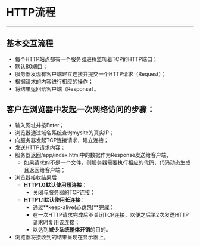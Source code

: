 # HTTP流程

---

## 基本交互流程

* 每个HTTP站点都有一个服务器进程监听着TCP的HTTP端口；
* 默认80端口；
* 服务器发现有客户端建立连接并提交一个HTTP请求（Request）；
* 根据请求的内容进行相应的操作；
* 将结果返回给客户端（Response）。

## 客户在浏览器中发起一次网络访问的步骤：

* 输入网址并按Enter；
* 浏览器通过域名系统查询mysite的真实IP；
* 向服务器发起TCP连接请求，建立连接；
* 发送HTTP请求内容；
* 服务器返回/app/index.html中的数据作为Response发送给客户端，
  * 如果请求的不是一个文件，则服务器需要执行相应的代码，代码动态生成且返回给客户端；
* 浏览器接收结果后
  * **HTTP1.0默认使用短连接**：
    * 关闭与服务器的TCP连接；
  * **HTTP1.1默认使用长连接**：
    * 通过**keep-alive\(心跳包\)**完成；
    * 在一次HTTP请求完成后不关闭TCP连接，以便之后第2次发送HTTP请求时复用该连接；
    * 以达到**减少系统整体开销**的目的。
* 浏览器将接收到的结果呈现在显示器上。



